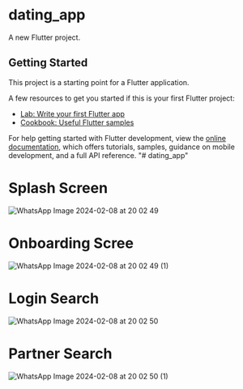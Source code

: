 # dating_app

A new Flutter project.

## Getting Started

This project is a starting point for a Flutter application.

A few resources to get you started if this is your first Flutter project:

- [Lab: Write your first Flutter app](https://docs.flutter.dev/get-started/codelab)
- [Cookbook: Useful Flutter samples](https://docs.flutter.dev/cookbook)

For help getting started with Flutter development, view the
[online documentation](https://docs.flutter.dev/), which offers tutorials,
samples, guidance on mobile development, and a full API reference.
"# dating_app" 
# Splash Screen
![WhatsApp Image 2024-02-08 at 20 02 49](https://github.com/Noerz/dating_app/assets/43598721/6efe1dc1-7f94-42e2-8d1b-4ea08efdca48)
# Onboarding Scree
![WhatsApp Image 2024-02-08 at 20 02 49 (1)](https://github.com/Noerz/dating_app/assets/43598721/29c54628-578f-4f7d-92e1-a963529cdbf1)

# Login Search
![WhatsApp Image 2024-02-08 at 20 02 50](https://github.com/Noerz/dating_app/assets/43598721/28b3b11c-dd64-4436-9d87-e0498027350c)

# Partner Search
![WhatsApp Image 2024-02-08 at 20 02 50 (1)](https://github.com/Noerz/dating_app/assets/43598721/dea47d45-8c39-484f-85c9-563c3fcd18bd)
